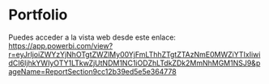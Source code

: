 # Portfolio
Puedes acceder a la vista web desde este enlace:
https://app.powerbi.com/view?r=eyJrIjoiZWYzYjNhOTgtZWZlMy00YjFmLThhZTgtZTAzNmE0MWZiYTIxIiwidCI6IjhkYWIyOTY1LTkwZjUtNDM1NC1iODZhLTdkZDk2MmNhMGM1NSJ9&pageName=ReportSection9cc12b39ed5e5e364778
